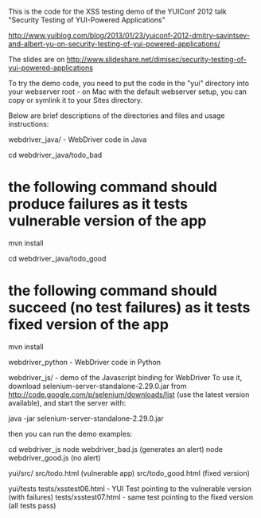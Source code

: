 This is the code for the XSS testing demo of the YUIConf 2012 talk "Security Testing of YUI-Powered Applications"

http://www.yuiblog.com/blog/2013/01/23/yuiconf-2012-dmitry-savintsev-and-albert-yu-on-security-testing-of-yui-powered-applications/

The slides are on http://www.slideshare.net/dimisec/security-testing-of-yui-powered-applications

To try the demo code, you need to put the code in the "yui" directory into your webserver root - on Mac with the default webserver setup, you can copy or symlink it to your Sites directory.

Below are brief descriptions of the directories and files and usage instructions:

webdriver_java/ - WebDriver code in Java 

cd webdriver_java/todo_bad
# the following command should produce failures as it tests vulnerable version of the app
mvn install

cd webdriver_java/todo_good
# the following command should succeed (no test failures) as it tests fixed version of the app
mvn install

webdriver_python - WebDriver code in Python

webdriver_js/ - demo of the Javascript binding for WebDriver
To use it, download selenium-server-standalone-2.29.0.jar from http://code.google.com/p/selenium/downloads/list (use the latest version available), and start the server 
with:

java -jar selenium-server-standalone-2.29.0.jar

then you can run the demo examples:

cd webdriver_js
node webdriver_bad.js (generates an alert)
node webdriver_good.js (no alert)

yui/src/
src/todo.html (vulnerable app) 
src/todo_good.html (fixed version) 

yui/tests
tests/xsstest06.html - YUI Test pointing to the vulnerable version (with failures)
tests/xsstest07.html - same test pointing to the fixed version (all tests pass) 
